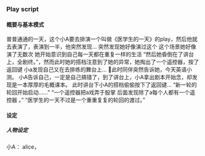 ### Play script

#### 概要与基本模式

普普通通的一天，这个小A要去排演一个叫做《医学生的一天》的play，然后他就去表演了，表演到一半，他突然发现...
突然发现她好像演过这个 这个场景她好像演了无数次 她开始意识到自己每一天都在重复一样的生活 
“然后她昏倒在了讲台上，全剧终。”，然而此时她的搭档注意到了她的异常，她掏出了一个遥控器，按了返回键  小a发现自己又在去排练的舞台上...
此时同伴突然告诉她，今天英语小测。
小A告诉自己，一定是自己搞错了，到了讲台上，小A拿出剧本开始念，却发现是一本厚厚的毛概课本。
此时讲台下小A的搭档偷偷按下了返回键...
“新一轮的轮回开始启动......”
“一个遥控器把a戏弄于股掌 后面发现除了a每个人都有一个遥控器  。”
“医学生的一天不过是一个重重复复的轮回的渡过。”
#### 设定

##### 人物设定

小A： alice，
